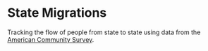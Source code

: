 # State Migrations

Tracking the flow of people from state to state using data from the [American Community Survey](https://www.census.gov/data/tables/time-series/demo/geographic-mobility/state-to-state-migration.html).
